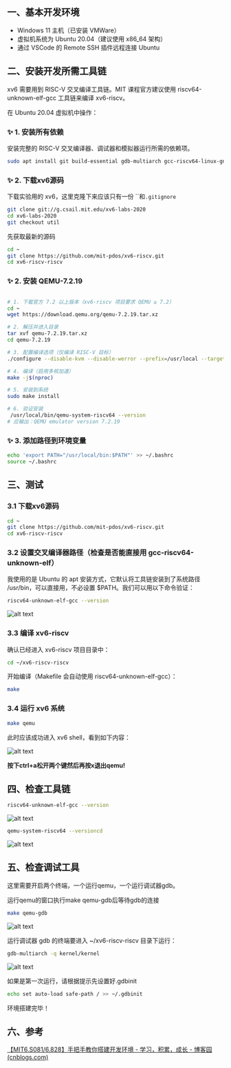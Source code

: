 ## 一、基本开发环境

- Windows 11 主机（已安装 VMWare）
- 虚拟机系统为 Ubuntu 20.04（建议使用 x86_64 架构）
- 通过 VSCode 的 Remote SSH 插件远程连接 Ubuntu

## 二、安装开发所需工具链

xv6 需要用到 RISC-V 交叉编译工具链。MIT 课程官方建议使用 riscv64-unknown-elf-gcc 工具链来编译 xv6-riscv。

在 Ubuntu 20.04 虚拟机中操作：


### ✨ **1. 安装所有依赖**

安装完整的 RISC-V 交叉编译器、调试器和模拟器运行所需的依赖项。

```bash
sudo apt install git build-essential gdb-multiarch gcc-riscv64-linux-gnu binutils-riscv64-linux-gnu libglib2.0-dev libpixman-1-dev ninja-build gcc-riscv64-unknown-elf
```

### ✨ **2. 下载xv6源码**

下载实验用的 xv6，这里克隆下来应该只有一份 ``和`.gitignore`
```bash
git clone git://g.csail.mit.edu/xv6-labs-2020
cd xv6-labs-2020
git checkout util
```

先获取最新的源码
```bash
cd ~
git clone https://github.com/mit-pdos/xv6-riscv.git
cd xv6-riscv-riscv
```

### ✨ **2. 安装 QEMU-7.2.19**


```bash

# 1. 下载官方 7.2 以上版本（xv6-riscv 项目要求 QEMU ≥ 7.2）
cd ~
wget https://download.qemu.org/qemu-7.2.19.tar.xz

# 2. 解压并进入目录
tar xvf qemu-7.2.19.tar.xz
cd qemu-7.2.19

# 3. 配置编译选项（仅编译 RISC-V 目标）
./configure --disable-kvm --disable-werror --prefix=/usr/local --target-list=riscv64-softmmu

# 4. 编译（启用多核加速）
make -j$(nproc)

# 5. 安装到系统
sudo make install

# 6. 验证安装
 /usr/local/bin/qemu-system-riscv64 --version
# 应输出：QEMU emulator version 7.2.19
```

### ✨ **3. 添加路径到环境变量**

```bash
echo 'export PATH="/usr/local/bin:$PATH"' >> ~/.bashrc
source ~/.bashrc
```

## 三、测试

### **3.1 下载xv6源码**

```bash
cd ~
git clone https://github.com/mit-pdos/xv6-riscv.git
cd xv6-riscv-riscv
```

### 3.2 设置交叉编译器路径（检查是否能直接用 gcc-riscv64-unknown-elf）

我使用的是 Ubuntu 的 apt 安装方式，它默认将工具链安装到了系统路径 /usr/bin，可以直接用，不必设置 $PATH。我们可以用以下命令验证：

```bash
riscv64-unknown-elf-gcc --version
```

![alt text](lab0-assert/image-4.png)


### 3.3 编译 xv6-riscv

确认已经进入 xv6-riscv 项目目录中：
```bash
cd ~/xv6-riscv-riscv
```

开始编译（Makefile 会自动使用 riscv64-unknown-elf-gcc）：

```bash
make
```

### 3.4 运行 xv6 系统

```bash
make qemu
```
此时应该成功进入 xv6 shell，看到如下内容：

![alt text](lab0-assert/image-5.png)

**按下ctrl+a松开两个键然后再按x退出qemu!**


## 四、检查工具链

```bash
riscv64-unknown-elf-gcc --version
```

![alt text](lab0-assert/image-6.png)

```bash
qemu-system-riscv64 --versioncd
```

![alt text](lab0-assert/image-7.png)

## 五、检查调试工具

这里需要开启两个终端，一个运行qemu，一个运行调试器gdb。

运行qemu的窗口执行make qemu-gdb后等待gdb的连接
```bash
make qemu-gdb
```

![alt text](lab0-assert/image-8.png)


运行调试器 gdb 的终端要进入 ~/xv6-riscv-riscv 目录下运行：

```bash
gdb-multiarch -q kernel/kernel
```

![alt text](lab0-assert/image-9.png)

如果是第一次运行，请根据提示先设置好.gdbinit

```bash
echo set auto-load safe-path / >> ~/.gdbinit
```

环境搭建完毕！

## 六、参考

[【MIT6.S081/6.828】手把手教你搭建开发环境 - 学习，积累，成长 - 博客园 (cnblogs.com)](https://www.cnblogs.com/dongxb/p/15225223.html)